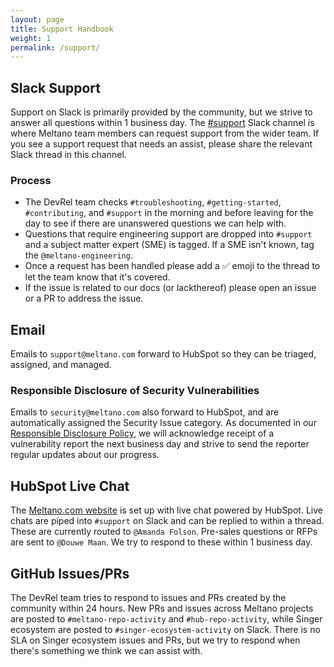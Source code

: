 ```yaml
---
layout: page
title: Support Handbook
weight: 1
permalink: /support/
---
```


## Slack Support

Support on Slack is primarily provided by the community, but we strive to answer all questions within 1 business day. The [#support](https://meltano.slack.com/archives/C029CUM7ATD) Slack channel is where Meltano team members can request support from the wider team. If you see a support request that needs an assist, please share the relevant Slack thread in this channel.

### Process

- The DevRel team checks `#troubleshooting`, `#getting-started`, `#contributing`, and `#support` in the morning and before leaving for the day to see if there are unanswered questions we can help with.
- Questions that require engineering support are dropped into `#support` and a subject matter expert (SME) is tagged. If a SME isn't known, tag the `@meltano-engineering`.
- Once a request has been handled please add a ✅ emoji to the thread to let the team know that it's covered.
- If the issue is related to our docs (or lackthereof) please open an issue or a PR to address the issue.

## Email

Emails to `support@meltano.com` forward to HubSpot so they can be triaged, assigned, and managed.

### Responsible Disclosure of Security Vulnerabilities

Emails to `security@meltano.com` also forward to HubSpot, and are automatically assigned the Security Issue category.
As documented in our [Responsible Disclosure Policy](https://meltano.com/docs/responsible-disclosure.html), we will acknowledge receipt of a vulnerability report the next business day and strive to send the reporter regular updates about our progress.

## HubSpot Live Chat

The [Meltano.com website](https://www.meltano.com) is set up with live chat powered by HubSpot. Live chats are piped into `#support` on Slack and can be replied to within a thread. These are currently routed to `@Amanda Folson`. Pre-sales questions or RFPs are sent to `@Douwe Maan`. We try to respond to these within 1 business day.

## GitHub Issues/PRs

The DevRel team tries to respond to issues and PRs created by the community within 24 hours. New PRs and issues across Meltano projects are posted to `#meltano-repo-activity` and `#hub-repo-activity`, while Singer ecosystem are posted to `#singer-ecosystem-activity` on Slack. There is no SLA on Singer ecosystem issues and PRs, but we try to respond when there's something we think we can assist with.
